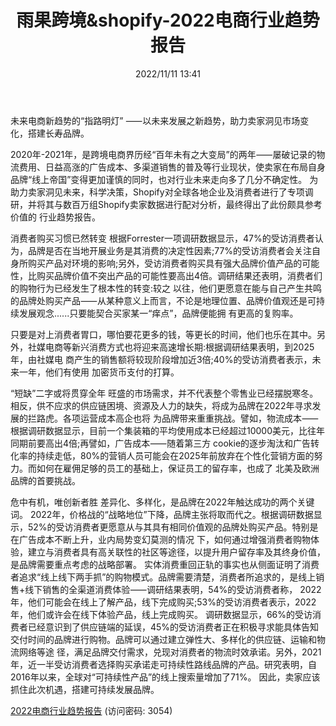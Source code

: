 ﻿---
title: 雨果跨境&shopify-2022电商行业趋势报告
date: 2022/11/11 13:41
tags:
- 跨境
updated: 1970-01-01 08:00:00
---

未来电商新趋势的“指路明灯” 
⸺以未来发展之新趋势，助力卖家洞见市场变化，搭建长寿品牌。

2020年-2021年，是跨境电商界历经“百年未有之大变局”的两年⸺屡破记录的物流费用、日益高涨的广告成本、多渠道销售的普及等行业现状，使卖家在布局自身品牌“线上帝国”变得更加谨慎的同时，也对行业未来走向多了几分不确定性。
为助力卖家洞见未来，科学决策，Shopify对全球各地企业及消费者进行了专项调研，并将其与数百万组Shopify卖家数据进行配对分析，最终得出了此份颇具参考价值的 行业趋势报告。

消费者购买习惯已然转变
根据Forrester一项调研数据显示，47%的受访消费者认为，品牌是否在当地开展业务是其消费的决定性因素;77%的受访消费者会关注自身所购买产品对环境的影响;另外，受访消费者购买具有强大品牌价值产品的可能性，比购买品牌价值不突出产品的可能性要高出4倍。调研结果还表明，消费者们的购物行为已经发生了根本性的转变:较之 以往，他们更愿意在能与自己产生共鸣的品牌处购买产品⸺从某种意义上而言，不论是地理位置、品牌价值观还是可持续发展观念......只要能契合买家某一“痒点”，品牌便能拥 有更高的复购率。
<!-- more -->
只要是对上消费者胃口，哪怕要花更多的钱，等更长的时间，他们也乐在其中。另外，社媒电商等新兴消费方式也将迎来高速增长期:根据调研结果表明，到2025年，由社媒电 商产生的销售额将较现阶段增加近3倍;40%的受访消费者表示，未来一年，他们有使用 加密货币支付的打算。

“短缺”二字或将贯穿全年
旺盛的市场需求，并不代表整个零售业已经摆脱寒冬。相反，供不应求的供应链困境、资源及人力的缺失，将成为品牌在2022年寻求发展的拦路虎。各项运营成本高企也将 为品牌带来重重挑战。譬如，物流成本⸺根据调研数据显示，目前一个集装箱的平均使用成本已经超过10000美元，比往年同期前要高出4倍;再譬如，广告成本⸺随着第三方 cookie的逐步淘汰和广告转化率的持续走低，80%的营销人员可能会在2025年前放弃在个性化营销方面的努力。而如何在雇佣足够的员工的基础上，保证员工的留存率，也成了 北美及欧洲品牌的首要挑战。

危中有机，唯创新者胜
差异化、多样化，是品牌在2022年触达成功的两个关键词。
2022年，价格战的“战略地位”下降，品牌主张将取而代之。根据调研数据显示，52%的受访消费者更愿意从与其具有相同价值观的品牌处购买产品。特别是在广告成本不断上升，业内局势变幻莫测的情况 下，如何通过增强消费者购物体验，建立与消费者具有高关联性的社区等途径，以提升用户留存率及其终身价值，是品牌需要重点考虑的战略部署。
实体消费重回正轨的事实也从侧面证明了消费者追求“线上线下两手抓”的购物模式。品牌需要清楚，消费者所追求的，是线上销售+线下销售的全渠道消费体验⸺调研结果表明，54%的受访消费者称， 2022年，他们可能会在线上了解产品，线下完成购买;53%的受访消费者表示，2022年，他们或许会在线下体验产品，线上完成购买。
调研数据显示，66%的受访消费者已经意识到了供应链端的延误，45%的受访消费者正在积极寻求能具体告知交付时间的品牌进行购物。品牌可以通过建立弹性大、多样化的供应链、运输和物流网络等途 径，满足品牌交付需求，兑现对消费者的物流时效承诺。另外，2021年，近一半受访消费者选择购买承诺走可持续性路线品牌的产品。研究表明，自2016年以来，全球对“可持续性产品”的线上搜索量增加了71%。 因此，卖家应该抓住此次机遇，搭建可持续发展品牌。

[2022电商行业趋势报告](https://url12.ctfile.com/f/3948612-722537242-904466?p=3054)
 (访问密码: 3054)

